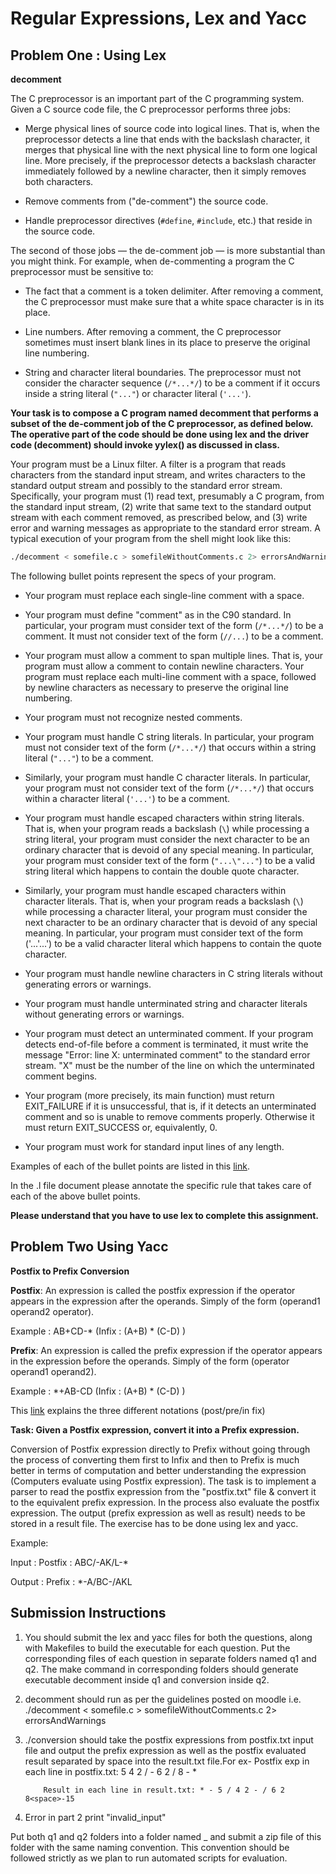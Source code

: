 # Regular Expressions, Lex and Yacc
## Problem One : Using Lex

**decomment**

The C preprocessor is an important part of the C programming system. Given a C source code file, the C preprocessor performs three jobs:

- Merge physical lines of source code into logical lines. That is, when the preprocessor detects a line that ends with the backslash character, it merges that physical line with the next physical line to form one logical line. More precisely, if the preprocessor detects a backslash character immediately followed by a newline character, then it simply removes both characters.

- Remove comments from ("de-comment") the source code.

- Handle preprocessor directives (`#define`, `#include`, etc.) that reside in the source code.

The second of those jobs — the de-comment job — is more substantial than you might think. For example, when de-commenting a program the C preprocessor must be sensitive to:

- The fact that a comment is a token delimiter. After removing a comment, the C preprocessor must make sure that a white space character is in its place.

- Line numbers. After removing a comment, the C preprocessor sometimes must insert blank lines in its place to preserve the original line numbering.

- String and character literal boundaries. The preprocessor must not consider the character sequence (`/*...*/`) to be a comment if it occurs inside a string literal (`"..."`) or character literal (`'...'`).

**Your task is to compose a C program named decomment that performs a subset of the de-comment job of the C preprocessor, as defined below. The operative part of the code should be done using lex and the driver code (decomment) should invoke yylex() as discussed in class.**

Your program must be a Linux filter. A filter is a program that reads characters from the standard input stream, and writes characters to the standard output stream and possibly to the standard error stream. Specifically, your program must (1) read text, presumably a C program, from the standard input stream, (2) write that same text to the standard output stream with each comment removed, as prescribed below, and (3) write error and warning messages as appropriate to the standard error stream. A typical execution of your program from the shell might look like this:

```sh
./decomment < somefile.c > somefileWithoutComments.c 2> errorsAndWarnings
```

 The following bullet points represent the specs of your program.

- Your program must replace each single-line comment with a space.

- Your program must define "comment" as in the C90 standard. In particular, your program must consider text of the form (`/*...*/`) to be a comment. It must not consider text of the form (`//...`) to be a comment.

- Your program must allow a comment to span multiple lines. That is, your program must allow a comment to contain newline characters. Your program must replace each multi-line comment with a space, followed by newline characters as necessary to preserve the original line numbering.

- Your program must not recognize nested comments.

- Your program must handle C string literals. In particular, your program must not consider text of the form (`/*...*/`) that occurs within a string literal (`"..."`) to be a comment.

- Similarly, your program must handle C character literals. In particular, your program must not consider text of the form (`/*...*/`) that occurs within a character literal (`'...'`) to be a comment.

- Your program must handle escaped characters within string literals. That is, when your program reads a backslash (`\`) while processing a string literal, your program must consider the next character to be an ordinary character that is devoid of any special meaning. In particular, your program must consider text of the form (`"...\"..."`) to be a valid string literal which happens to contain the double quote character.

- Similarly, your program must handle escaped characters within character literals. That is, when your program reads a backslash (`\`) while processing a character literal, your program must consider the next character to be an ordinary character that is devoid of any special meaning. In particular, your program must consider text of the form ('...\'...') to be a valid character literal which happens to contain the quote character.

- Your program must handle newline characters in C string literals without generating errors or warnings.

- Your program must handle unterminated string and character literals without generating errors or warnings.

- Your program must detect an unterminated comment. If your program detects end-of-file before a comment is terminated, it must write the message "Error: line X: unterminated comment" to the standard error stream. "X" must be the number of the line on which the unterminated comment begins.

- Your program (more precisely, its main function) must return EXIT_FAILURE if it is unsuccessful, that is, if it detects an unterminated comment and so is unable to remove comments properly. Otherwise it must return EXIT_SUCCESS or, equivalently, 0.

- Your program must work for standard input lines of any length.

Examples of each of the bullet points are listed in this [link](https://www.cs.princeton.edu/courses/archive/spring19/cos217/asgts/01decomment/index.html). 

In the .l file document please annotate the specific  rule that takes care of each of the above bullet points.

**Please understand that you have to use lex to complete this assignment.**

## Problem Two Using Yacc

**Postfix to Prefix Conversion**

**Postfix**: An expression is called the postfix expression if the operator appears in the expression after the operands. Simply of the form (operand1 operand2 operator).

Example : AB+CD-* (Infix : (A+B) * (C-D) )

**Prefix**: An expression is called the prefix expression if the operator appears in the expression before the operands. Simply of the form (operator operand1 operand2).

Example : *+AB-CD (Infix : (A+B) * (C-D) )

This [link](https://runestone.academy/runestone/books/published/pythonds/BasicDS/InfixPrefixandPostfixExpressions.html) explains the three different notations (post/pre/in fix)

**Task: Given a Postfix expression, convert it into a Prefix expression.**

Conversion of Postfix expression directly to Prefix without going through the process of converting them first to Infix and then to Prefix is much better in terms of computation and better understanding the expression (Computers evaluate using Postfix expression). The task is to implement a parser to read the postfix expression from the "postfix.txt" file & convert it to the equivalent prefix expression. In the process also evaluate the postfix expression. The output (prefix expression as well as result) needs to be stored in a result file. The exercise has to be done using lex and yacc.

Example:

Input :  Postfix : ABC/-AK/L-*

Output : Prefix :  *-A/BC-/AKL

## Submission Instructions

1. You should submit the lex and yacc files for both the questions, along with Makefiles to build the executable for each question. Put the corresponding files of each question in separate folders named q1 and q2. The make command in corresponding folders should generate executable decomment inside q1 and conversion inside q2. 

2. decomment should run as per the guidelines posted on moodle i.e. ./decomment < somefile.c > somefileWithoutComments.c 2> errorsAndWarnings

3. ./conversion should take the postfix expressions from postfix.txt input file and output the prefix expression as well as the postfix evaluated result separated by space into the result.txt file.For ex-
           Postfix exp in each line in postfix.txt: 5 4 2 / - 6 2 / 8 - *

           Result in each line in result.txt: * - 5 / 4 2 - / 6 2 8<space>-15

4. Error in part 2 print "invalid_input"       

Put both q1 and q2 folders into a folder named <YourEntryno>_<Yourfullname> and submit a zip file of this folder with the same naming convention. This convention should be followed strictly as we plan to run automated scripts for evaluation.
